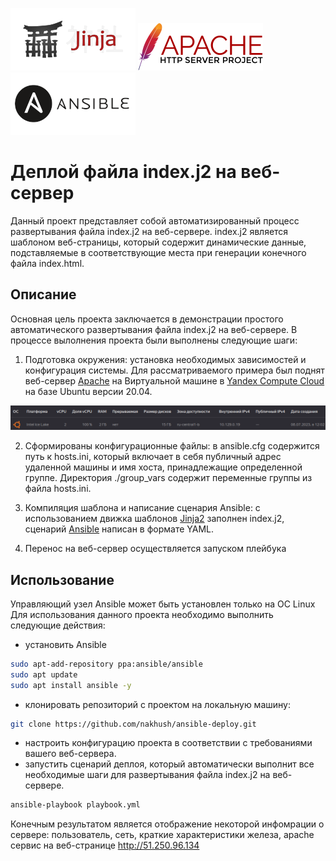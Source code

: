 ![j2](./pictures/pocoo_jinja-ar210.svg.png) ![apache](./pictures/Apache_HTTP_server_logo_(2019-present).svg.png) ![ansible](./pictures/ansible-ar21.png)
# Деплой файла index.j2 на веб-сервер
Данный проект представляет собой автоматизированный процесс развертывания файла index.j2 на веб-сервере. 
index.j2 является шаблоном веб-страницы, который содержит динамические данные, подставляемые в соответствующие места при генерации конечного файла index.html.

## Описание
Основная цель проекта заключается в демонстрации простого автоматического развертывания файла index.j2 на веб-сервере. В процессе вылолнения проекта были выполнены следующие шаги:

1. Подготовка окружения: установка необходимых зависимостей и конфигурация системы.
Для рассматриваемого примера был поднят веб-сервер [Apache](https://httpd.apache.org/docs/2.4/) на Виртуальной машине в [Yandex Compute Cloud](https://cloud.yandex.ru/docs/compute/) на базе Ubuntu версии 20.04.

![pic](./pictures/screen.png)

2. Сформированы конфигурационные файлы: в ansible.cfg содержится путь к hosts.ini, который включает в себя публичный адрес удаленной машины и имя хоста, принадлежащие определенной группе. Директория ./group_vars содержит переменные группы из файла hosts.ini.

3. Компиляция шаблона и написание сценария Ansible: с использованием движка шаблонов [Jinja2](https://jinja.palletsprojects.com/en/3.1.x/) заполнен index.j2,
сценарий [Ansible](https://docs.ansible.com/) написан в формате YAML.

3. Перенос на веб-сервер осуществляется запуском плейбука


## Использование
Управляющий узел Ansible может быть установлен только на ОС Linux
Для использования данного проекта необходимо выполнить следующие действия:
- установить Ansible
```bash
sudo apt-add-repository ppa:ansible/ansible
sudo apt update
sudo apt install ansible -y
```
- клонировать репозиторий с проектом на локальную машину: 
```bash
git clone https://github.com/nakhush/ansible-deploy.git
```

- настроить конфигурацию проекта в соответствии с требованиями вашего веб-сервера.
- запустить сценарий деплоя, который автоматически выполнит все необходимые шаги для развертывания файла index.j2 на веб-сервере.
```bash
ansible-playbook playbook.yml
```
Конечным результатом является отображение некоторой инфомрации о сервере: пользователь, сеть, краткие характеристики железа, apache сервис на веб-странице http://51.250.96.134